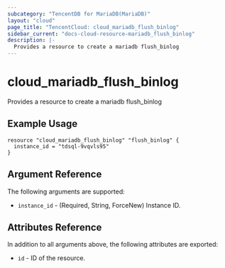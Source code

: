 ```yaml
---
subcategory: "TencentDB for MariaDB(MariaDB)"
layout: "cloud"
page_title: "TencentCloud: cloud_mariadb_flush_binlog"
sidebar_current: "docs-cloud-resource-mariadb_flush_binlog"
description: |-
  Provides a resource to create a mariadb flush_binlog
---
```


# cloud_mariadb_flush_binlog

Provides a resource to create a mariadb flush_binlog

## Example Usage

```hcl
resource "cloud_mariadb_flush_binlog" "flush_binlog" {
  instance_id = "tdsql-9vqvls95"
}
```

## Argument Reference

The following arguments are supported:

* `instance_id` - (Required, String, ForceNew) Instance ID.

## Attributes Reference

In addition to all arguments above, the following attributes are exported:

* `id` - ID of the resource.



